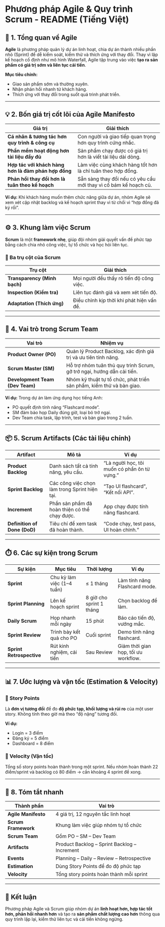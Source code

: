 # Phương pháp Agile & Quy trình Scrum - README (Tiếng Việt)

## 🧭 1. Tổng quan về Agile

**Agile** là phương pháp quản lý dự án linh hoạt, chia dự án thành nhiều phần nhỏ (Sprint) để dễ kiểm soát, kiểm thử và thích ứng với thay đổi. Thay vì lập kế hoạch cố định như mô hình Waterfall, Agile tập trung vào việc **tạo ra sản phẩm có giá trị sớm và liên tục cải tiến**.

**Mục tiêu chính:**

* Giao sản phẩm sớm và thường xuyên.
* Nhận phản hồi nhanh từ khách hàng.
* Thích ứng với thay đổi trong suốt quá trình phát triển.

---

## 💡 2. Bốn giá trị cốt lõi của Agile Manifesto

| Giá trị                                             | Giải thích                                                       |
| --------------------------------------------------- | ---------------------------------------------------------------- |
| **Cá nhân & tương tác hơn quy trình & công cụ**     | Con người và giao tiếp quan trọng hơn quy trình cứng nhắc.       |
| **Phần mềm hoạt động hơn tài liệu đầy đủ**          | Sản phẩm chạy được có giá trị hơn là viết tài liệu dài dòng.     |
| **Hợp tác với khách hàng hơn là đàm phán hợp đồng** | Làm việc cùng khách hàng tốt hơn là chỉ tuân theo hợp đồng.      |
| **Phản hồi thay đổi hơn là tuân theo kế hoạch**     | Sẵn sàng thay đổi nếu có yêu cầu mới thay vì cố bám kế hoạch cũ. |

**Ví dụ:** Khi khách hàng muốn thêm chức năng giữa dự án, nhóm Agile sẽ xem xét cập nhật backlog và kế hoạch sprint thay vì từ chối vì “hợp đồng đã ký rồi”.

---

## ⚙️ 3. Khung làm việc Scrum

**Scrum** là một **framework nhẹ**, giúp đội nhóm giải quyết vấn đề phức tạp bằng cách chia nhỏ công việc, tự tổ chức và học hỏi liên tục.

### 🔹 Ba trụ cột của Scrum

| Trụ cột                      | Giải thích                                |
| ---------------------------- | ----------------------------------------- |
| **Transparency (Minh bạch)** | Mọi người đều thấy rõ tiến độ công việc.  |
| **Inspection (Kiểm tra)**    | Liên tục đánh giá và xem xét tiến độ.     |
| **Adaptation (Thích ứng)**   | Điều chỉnh kịp thời khi phát hiện vấn đề. |

---

## 👥 4. Vai trò trong Scrum Team

| Vai trò                         | Nhiệm vụ                                                               |
| ------------------------------- | ---------------------------------------------------------------------- |
| **Product Owner (PO)**          | Quản lý Product Backlog, xác định giá trị và ưu tiên tính năng.        |
| **Scrum Master (SM)**           | Hỗ trợ nhóm tuân thủ quy trình Scrum, gỡ trở ngại, hướng dẫn cải tiến. |
| **Development Team (Dev Team)** | Nhóm kỹ thuật tự tổ chức, phát triển sản phẩm, kiểm thử và bàn giao.   |

**Ví dụ:** Trong dự án làm ứng dụng học tiếng Anh:

* PO quyết định tính năng “Flashcard mode”.
* SM đảm bảo họp Daily đúng giờ, loại bỏ trở ngại.
* Dev Team chia task, lập trình, test và bàn giao trong 2 tuần.

---

## 📦 5. Scrum Artifacts (Các tài liệu chính)

| Artifact                     | Mô tả                                         | Ví dụ                                        |
| ---------------------------- | --------------------------------------------- | -------------------------------------------- |
| **Product Backlog**          | Danh sách tất cả tính năng, yêu cầu.          | “Là người học, tôi muốn có phần ôn từ vựng.” |
| **Sprint Backlog**           | Các công việc chọn làm trong Sprint hiện tại. | “Tạo UI flashcard”, “Kết nối API”.           |
| **Increment**                | Phần sản phẩm đã hoàn thiện có thể chạy được. | App chạy được tính năng flashcard.           |
| **Definition of Done (DoD)** | Tiêu chí để xem task đã hoàn thành.           | “Code chạy, test pass, UI hoàn chỉnh.”       |

---

## ⏱️ 6. Các sự kiện trong Scrum

| Sự kiện                  | Mục tiêu                   | Thời lượng               | Ví dụ                                |
| ------------------------ | -------------------------- | ------------------------ | ------------------------------------ |
| **Sprint**               | Chu kỳ làm việc (1–4 tuần) | ≤ 1 tháng                | Làm tính năng Flashcard mode.        |
| **Sprint Planning**      | Lên kế hoạch sprint        | 8 giờ cho sprint 1 tháng | Chọn backlog để làm.                 |
| **Daily Scrum**          | Họp nhanh mỗi ngày         | 15 phút                  | Báo cáo tiến độ, vướng mắc.          |
| **Sprint Review**        | Trình bày kết quả cho PO   | Cuối sprint              | Demo tính năng flashcard.            |
| **Sprint Retrospective** | Rút kinh nghiệm, cải tiến  | Sau Review               | Giảm thời gian họp, tối ưu workflow. |

---

## 📊 7. Ước lượng và vận tốc (Estimation & Velocity)

### 🔹 Story Points

Là **đơn vị tương đối** để đo **độ phức tạp, khối lượng và rủi ro** của một user story.
Không tính theo giờ mà theo “độ nặng” tương đối.

**Ví dụ:**

* Login = 3 điểm
* Đăng ký = 5 điểm
* Dashboard = 8 điểm

### 🔹 Velocity (Vận tốc)

Tổng số story points hoàn thành trong một sprint.
Nếu nhóm hoàn thành 22 điểm/sprint và backlog có 80 điểm → cần khoảng 4 sprint để xong.

---

## 📘 8. Tóm tắt nhanh

| Thành phần          | Vai trò                                      |
| ------------------- | -------------------------------------------- |
| **Agile Manifesto** | 4 giá trị, 12 nguyên tắc linh hoạt           |
| **Scrum Framework** | Khung làm việc giúp nhóm tự tổ chức          |
| **Scrum Team**      | Gồm PO – SM – Dev Team                       |
| **Artifacts**       | Product Backlog – Sprint Backlog – Increment |
| **Events**          | Planning – Daily – Review – Retrospective    |
| **Estimation**      | Dùng Story Points để đo độ phức tạp          |
| **Velocity**        | Tổng story points hoàn thành mỗi sprint      |

---

## 🏁 Kết luận

Phương pháp Agile và Scrum giúp nhóm dự án **linh hoạt hơn, hợp tác tốt hơn, phản hồi nhanh hơn** và tạo ra **sản phẩm chất lượng cao hơn** thông qua quy trình lặp lại, kiểm thử liên tục và cải tiến không ngừng.
